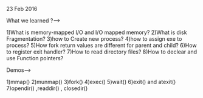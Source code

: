 23 Feb 2016

What we learned ?-->


1)What is memory-mapped I/O and I/O mapped memory?
2)What is disk Fragmentation?
3)how to Create new process?
4)how to assign exe to process?
5)How fork return values are different for parent and child?
6)How to register exit handler?
7)How to read directory files?
8)How to declear and use Function pointers?

Demos-->


1)mmap()
2)munmap()
3)fork()
4)exec()
5)wait()
6)exit() and atexit() 
7)opendir() ,readdir() , closedir()
